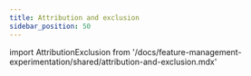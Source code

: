 ```yaml
---
title: Attribution and exclusion
sidebar_position: 50
---
```


import AttributionExclusion from '/docs/feature-management-experimentation/shared/attribution-and-exclusion.mdx'

<AttributionExclusion />